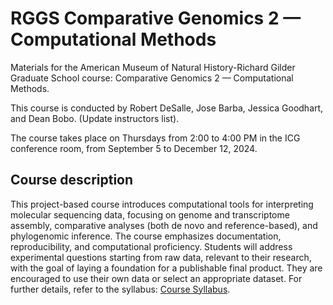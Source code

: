 # RGGS Comparative Genomics 2 — Computational Methods
Materials for the American Museum of Natural History-Richard Gilder Graduate School course: Comparative Genomics 2 — Computational Methods.

This course is conducted by Robert DeSalle, Jose Barba, Jessica Goodhart, and Dean Bobo. (Update instructors list). 

The course takes place on Thursdays from 2:00 to 4:00 PM in the ICG conference room, from September 5 to December 12, 2024.

## Course description
This project-based course introduces computational tools for interpreting molecular sequencing data, focusing on genome and transcriptome assembly, comparative analyses (both de novo and reference-based), and phylogenomic inference. The course emphasizes documentation, reproducibility, and computational proficiency. Students will address experimental questions starting from raw data, relevant to their research, with the goal of laying a foundation for a publishable final product. They are encouraged to use their own data or select an appropriate dataset. For further details, refer to the syllabus: [Course Syllabus](https://github.com/josebarbamontoya/rggs_comparative_genomics_2/blob/main/CG2_Syllabus_Fall_2024_20240905.pdf).
